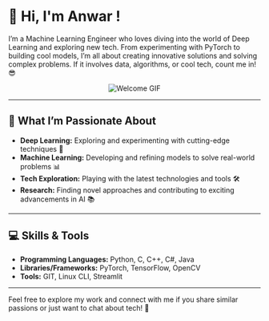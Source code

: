 # 👋 Hi, I'm Anwar !

I’m a Machine Learning Engineer who loves diving into the world of Deep Learning and exploring new tech. From experimenting with PyTorch to building cool models, I’m all about creating innovative solutions and solving complex problems. If it involves data, algorithms, or cool tech, count me in! 😎

<p align="center">
  <img src="https://user-images.githubusercontent.com/74038190/213760705-0d5bf320-4f43-4352-b74b-0889ae726bf7.gif" alt="Welcome GIF" />
</p>

---

## 🚀 What I’m Passionate About

- **Deep Learning:** Exploring and experimenting with cutting-edge techniques 🧠
- **Machine Learning:** Developing and refining models to solve real-world problems 📊
- **Tech Exploration:** Playing with the latest technologies and tools 🛠️
- **Research:** Finding novel approaches and contributing to exciting advancements in AI 📚

---


## 💻 Skills & Tools

- **Programming Languages:** Python, C, C++, C#, Java
- **Libraries/Frameworks:** PyTorch, TensorFlow, OpenCV
- **Tools:** GIT, Linux CLI, Streamlit

---

Feel free to explore my work and connect with me if you share similar passions or just want to chat about tech! 🚀
